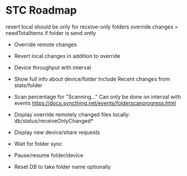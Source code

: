 # STC Roadmap

revert local should be only for receive-only folders
override changes = needTotalItems if folder is send ontly

* Override remote changes
* Revert local changes in addition to override

* Device throughput with interval
* Show full info about device/folder
  Include Recent changes from stats/folder
* Scan percentage for "Scanning..."
  Can only be done on interval with events
  https://docs.syncthing.net/events/folderscanprogress.html
* Display override remotely changed files
  locally: db/status/receiveOnlyChanged*
* Display new device/share requests
* Wait for folder sync
* Pause/resume folder/device
* Reset DB to take folder name optionally
